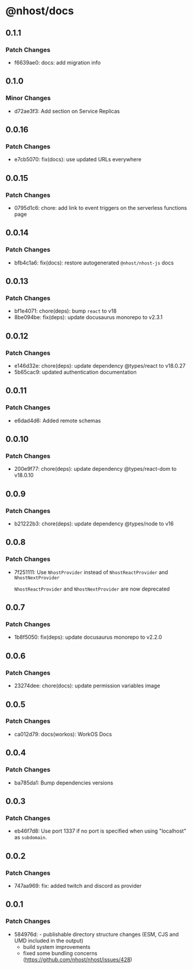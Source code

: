 # @nhost/docs

## 0.1.1

### Patch Changes

- f6639ae0: docs: add migration info

## 0.1.0

### Minor Changes

- d72ae3f3: Add section on Service Replicas

## 0.0.16

### Patch Changes

- e7cb5070: fix(docs): use updated URLs everywhere

## 0.0.15

### Patch Changes

- 0795d1c6: chore: add link to event triggers on the serverless functions page

## 0.0.14

### Patch Changes

- bfb4c1a6: fix(docs): restore autogenerated `@nhost/nhost-js` docs

## 0.0.13

### Patch Changes

- bf1e4071: chore(deps): bump `react` to v18
- 8be094be: fix(deps): update docusaurus monorepo to v2.3.1

## 0.0.12

### Patch Changes

- e146d32e: chore(deps): update dependency @types/react to v18.0.27
- 5b65cac9: updated authentication documentation

## 0.0.11

### Patch Changes

- e6dad4d6: Added remote schemas

## 0.0.10

### Patch Changes

- 200e9f77: chore(deps): update dependency @types/react-dom to v18.0.10

## 0.0.9

### Patch Changes

- b21222b3: chore(deps): update dependency @types/node to v16

## 0.0.8

### Patch Changes

- 7f251111: Use `NhostProvider` instead of `NhostReactProvider` and `NhostNextProvider`

  `NhostReactProvider` and `NhostNextProvider` are now deprecated

## 0.0.7

### Patch Changes

- 1b8f5050: fix(deps): update docusaurus monorepo to v2.2.0

## 0.0.6

### Patch Changes

- 23274dee: chore(docs): update permission variables image

## 0.0.5

### Patch Changes

- ca012d79: docs(workos): WorkOS Docs

## 0.0.4

### Patch Changes

- ba785da1: Bump dependencies versions

## 0.0.3

### Patch Changes

- eb46f7d8: Use port 1337 if no port is specified when using "localhost" as `subdomain`.

## 0.0.2

### Patch Changes

- 747aa969: fix: added twitch and discord as provider

## 0.0.1

### Patch Changes

- 584976d: - publishable directory structure changes (ESM, CJS and UMD included in the output)
  - build system improvements
  - fixed some bundling concerns (https://github.com/nhost/nhost/issues/428)

